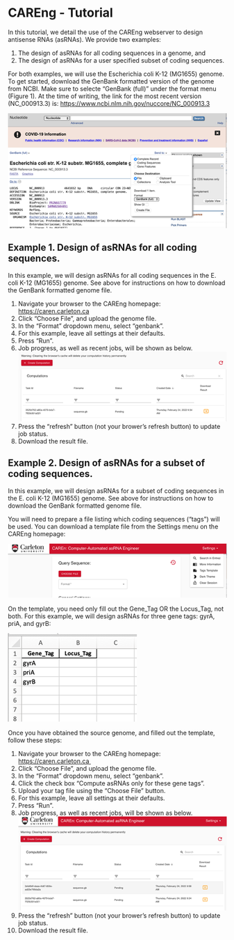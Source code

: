 # CAREng - Tutorial

In this tutorial, we detail the use of the CAREng webserver to design
antisense RNAs (asRNAs). We provide two examples:

 1. The design of asRNAs for all coding sequences in a genome, and
 1. The design of asRNAs for a user specified subset of coding sequences.

For both examples, we will use the Escherichia coli K-12 (MG1655)
genome. To get started, download the GenBank formatted version of the
genome from NCBI. Make sure to selecte “GenBank (full)” under the
format menu (Figure 1). At the time of writing, the link for the most
recent version (NC_000913.3) is:
https://www.ncbi.nlm.nih.gov/nuccore/NC_000913.3

![Figure 1. Downloading the GenBank formatted genome from NCBI.](https://raw.githubusercontent.com/researchcomputingservices/srna-ui/main/tutorial1.png "Figure 1. Downloading the GenBank formatted genome from NCBI.")

## Example 1. Design of asRNAs for all coding sequences.

In this example, we will design asRNAs for all coding sequences in the E. coli K-12 (MG1655) genome. See above for instructions on how to download the GenBank formatted genome file.

 1. Navigate your browser to the CAREng homepage: https://caren.carleton.ca
 1. Click “Choose File”, and upload the genome file.
 1. In the “Format” dropdown menu, select “genbank”.
 1. For this example, leave all settings at their defaults.
 1. Press “Run”.
 1. Job progress, as well as recent jobs, will be shown as below.
    ![Figure 2.](https://raw.githubusercontent.com/researchcomputingservices/srna-ui/main/tutorial2.png)
 1. Press the “refresh” button (not your brower’s refresh button) to update job status.
 1. Download the result file.

## Example 2. Design of asRNAs for a subset of coding sequences. 

In this example, we will design asRNAs for a subset of coding
sequences in the E. coli K-12 (MG1655) genome. See above for
instructions on how to download the GenBank formatted genome file.

You will need to prepare a file listing which coding sequences
(“tags”) will be used. You can download a template file from the
Settings menu on the CAREng homepage:

![Figure 3.](https://raw.githubusercontent.com/researchcomputingservices/srna-ui/main/tutorial3.png)

On the template, you need only fill out the Gene_Tag OR the Locus_Tag,
not both. For this example, we will design asRNAs for three gene tags:
gyrA, priA, and gyrB:

![Figure 4.](https://raw.githubusercontent.com/researchcomputingservices/srna-ui/main/tutorial4.png)

Once you have obtained the source genome, and filled out the template,
follow these steps:

 1. Navigate your browser to the CAREng homepage: https://caren.carleton.ca 
 1. Click “Choose File”, and upload the genome file.
 1. In the “Format” dropdown menu, select “genbank”.
 1. Click the check box “Compute asRNAs only for these gene tags”.
 1. Upload your tag file using the “Choose File” button.
 1. For this example, leave all settings at their defaults.
 1. Press “Run”.
 1. Job progress, as well as recent jobs, will be shown as below.
    ![Figure 5.](https://raw.githubusercontent.com/researchcomputingservices/srna-ui/main/tutorial5.png)
 1. Press the “refresh” button (not your brower’s refresh button) to update job status.
 1. Download the result file.
 
